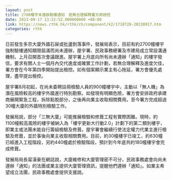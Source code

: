 ```yaml
---
layout: post
title: 2700樓宇未遵辦驗樓通知　若無合理解釋署方將檢控
date: 2023-09-17 13:22:52.000000000 +08:00
link: https://news.rthk.hk/rthk/ch/component/k2/1718720-20230917.htm
categories: rthk
---
```


日前發生多宗大廈外牆石屎或批盪剝落事件，發展局表示，目前有約2700幢樓宇強制驗樓通知期限屆滿而尚未遵辦，屋宇署、民政事務總署及市建局成立常設溝通機制，上月召開首次會議跟進。屋宇署上月底向所有尚未遵辦「通知」的樓宇發信，要求有關人士一個月內交代進度或確實工作計劃，若無合理解釋及進度欠佳，署方會在今年第四季開始提出檢控。如有個案顯示業主有心拖延，署方會優先處理，盡早提出檢控。

屋宇署8月初起，在尚未委聘註冊檢驗人員的900幢樓宇中，主動以「無人機」為潛在風險較高的樓宇外牆進行特別勘察。如發現有明顯危險，署方會安排政府承建商展開緊急工程，拆除鬆脫部分，之後再向業主收取相關費用。至今署方完成超過30幢大廈的外牆特別檢驗工作。

發展局說，部分「三無大廈」可能推展檢驗和修葺工程有實際困難。現時，約1100幢較高風險的樓宇被納入為「樓宇更新大行動2.0」計劃下的第二類別樓宇，即業主或法團未能自行籌組檢驗及修葺。屋宇署會繼續行使法定權力代業主進行檢驗及修葺，並於事後向業主收取相關費用。目前，約30幢樓宇已竣工，約630幢已經進入工程階段，另約440幢處於檢驗階段，預計到今年底共約180幢樓宇會完成修葺。

發展局局長甯漢豪在網誌說，大廈維修和大廈管理密不可分，民政事務處會向尚未遵辦「通知」的法團或業主提供大廈管理資訊，提醒他們遵辦「通知」。如業主希望成立法團，民政事務處會提供支援說。
